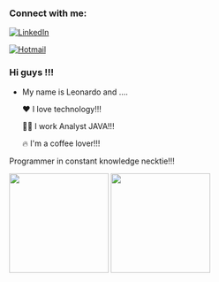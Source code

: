 ### Connect with me:

[![LinkedIn](https://img.shields.io/badge/LinkedIn-0077B5?style=for-the-badge&logo=linkedin&logoColor=white)](https://www.linkedin.com/in/leonardo-quadros-aaa535116/)

[![Hotmail](https://img.shields.io/badge/Microsoft_Outlook-0078D4?style=for-the-badge&logo=microsoft-outlook&logoColor=white)](leonardo_leo195@hotmail.com)



### Hi guys !!!

- My name is Leonardo and ....

    ❤️ I love technology!!!
    
    🧑‍💻 I work Analyst JAVA!!!
    
    🔥 I'm a coffee lover!!!
    

Programmer in constant knowledge necktie!!!

<div>
 <img height="180em" src="https://github-readme-stats.vercel.app/api?username=leoqquadross&show_icons=true&theme=tokyonight"/>
 <img height="180em" src="https://github-readme-stats.vercel.app/api/top-langs/?username=leoqquadross&layout=compact&theme=tokyonight"/>
    
</div>
